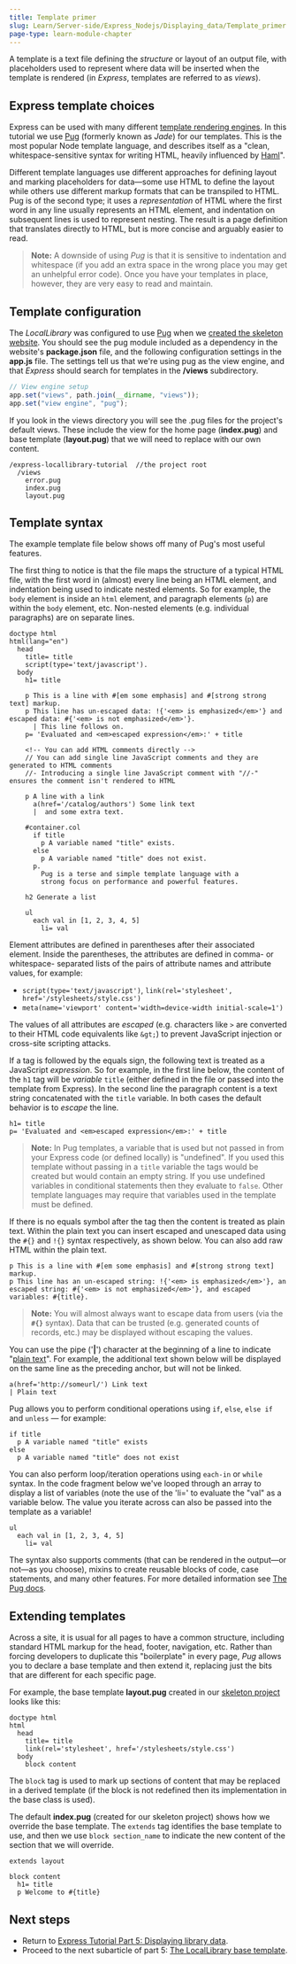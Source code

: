 ```yaml
---
title: Template primer
slug: Learn/Server-side/Express_Nodejs/Displaying_data/Template_primer
page-type: learn-module-chapter
---
```


A template is a text file defining the _structure_ or layout of an output file, with placeholders used to represent where data will be inserted when the template is rendered (in _Express_, templates are referred to as _views_).

## Express template choices

Express can be used with many different [template rendering engines](https://expressjs.com/en/guide/using-template-engines.html). In this tutorial we use [Pug](https://pugjs.org/api/getting-started.html) (formerly known as _Jade_) for our templates. This is the most popular Node template language, and describes itself as a "clean, whitespace-sensitive syntax for writing HTML, heavily influenced by [Haml](https://haml.info/)".

Different template languages use different approaches for defining layout and marking placeholders for data—some use HTML to define the layout while others use different markup formats that can be transpiled to HTML. Pug is of the second type; it uses a _representation_ of HTML where the first word in any line usually represents an HTML element, and indentation on subsequent lines is used to represent nesting. The result is a page definition that translates directly to HTML, but is more concise and arguably easier to read.

> **Note:** A downside of using _Pug_ is that it is sensitive to indentation and whitespace (if you add an extra space in the wrong place you may get an unhelpful error code). Once you have your templates in place, however, they are very easy to read and maintain.

## Template configuration

The _LocalLibrary_ was configured to use [Pug](https://pugjs.org/api/getting-started.html) when we [created the skeleton website](/en-US/docs/Learn/Server-side/Express_Nodejs/skeleton_website). You should see the pug module included as a dependency in the website's **package.json** file, and the following configuration settings in the **app.js** file. The settings tell us that we're using pug as the view engine, and that _Express_ should search for templates in the **/views** subdirectory.

```js
// View engine setup
app.set("views", path.join(__dirname, "views"));
app.set("view engine", "pug");
```

If you look in the views directory you will see the .pug files for the project's default views.
These include the view for the home page (**index.pug**) and base template (**layout.pug**) that we will need to replace with our own content.

```plain
/express-locallibrary-tutorial  //the project root
  /views
    error.pug
    index.pug
    layout.pug
```

## Template syntax

The example template file below shows off many of Pug's most useful features.

The first thing to notice is that the file maps the structure of a typical HTML file, with the first word in (almost) every line being an HTML element, and indentation being used to indicate nested elements. So for example, the `body` element is inside an `html` element, and paragraph elements (`p`) are within the `body` element, etc. Non-nested elements (e.g. individual paragraphs) are on separate lines.

```pug
doctype html
html(lang="en")
  head
    title= title
    script(type='text/javascript').
  body
    h1= title

    p This is a line with #[em some emphasis] and #[strong strong text] markup.
    p This line has un-escaped data: !{'<em> is emphasized</em>'} and escaped data: #{'<em> is not emphasized</em>'}.
      | This line follows on.
    p= 'Evaluated and <em>escaped expression</em>:' + title

    <!-- You can add HTML comments directly -->
    // You can add single line JavaScript comments and they are generated to HTML comments
    //- Introducing a single line JavaScript comment with "//-" ensures the comment isn't rendered to HTML

    p A line with a link
      a(href='/catalog/authors') Some link text
      |  and some extra text.

    #container.col
      if title
        p A variable named "title" exists.
      else
        p A variable named "title" does not exist.
      p.
        Pug is a terse and simple template language with a
        strong focus on performance and powerful features.

    h2 Generate a list

    ul
      each val in [1, 2, 3, 4, 5]
        li= val
```

Element attributes are defined in parentheses after their associated element. Inside the parentheses, the attributes are defined in comma- or whitespace- separated lists of the pairs of attribute names and attribute values, for example:

- `script(type='text/javascript')`, `link(rel='stylesheet', href='/stylesheets/style.css')`
- `meta(name='viewport' content='width=device-width initial-scale=1')`

The values of all attributes are _escaped_ (e.g. characters like `>` are converted to their HTML code equivalents like `&gt;`) to prevent JavaScript injection or cross-site scripting attacks.

If a tag is followed by the equals sign, the following text is treated as a JavaScript _expression_. So for example, in the first line below, the content of the `h1` tag will be _variable_ `title` (either defined in the file or passed into the template from Express). In the second line the paragraph content is a text string concatenated with the `title` variable. In both cases the default behavior is to _escape_ the line.

```pug
h1= title
p= 'Evaluated and <em>escaped expression</em>:' + title
```

> **Note:** In Pug templates, a variable that is used but not passed in from your Express code (or defined locally) is "undefined".
> If you used this template without passing in a `title` variable the tags would be created but would contain an empty string.
> If you use undefined variables in conditional statements then they evaluate to `false`.
> Other template languages may require that variables used in the template must be defined.

If there is no equals symbol after the tag then the content is treated as plain text. Within the plain text you can insert escaped and unescaped data using the `#{}` and `!{}` syntax respectively, as shown below. You can also add raw HTML within the plain text.

```pug
p This is a line with #[em some emphasis] and #[strong strong text] markup.
p This line has an un-escaped string: !{'<em> is emphasized</em>'}, an escaped string: #{'<em> is not emphasized</em>'}, and escaped variables: #{title}.
```

> **Note:** You will almost always want to escape data from users (via the **`#{}`** syntax). Data that can be trusted (e.g. generated counts of records, etc.) may be displayed without escaping the values.

You can use the pipe ('**|**') character at the beginning of a line to indicate "[plain text](https://pugjs.org/language/plain-text.html)". For example, the additional text shown below will be displayed on the same line as the preceding anchor, but will not be linked.

```pug
a(href='http://someurl/') Link text
| Plain text
```

Pug allows you to perform conditional operations using `if`, `else`, `else if` and `unless` — for example:

```pug
if title
  p A variable named "title" exists
else
  p A variable named "title" does not exist
```

You can also perform loop/iteration operations using `each-in` or `while` syntax. In the code fragment below we've looped through an array to display a list of variables (note the use of the 'li=' to evaluate the "val" as a variable below. The value you iterate across can also be passed into the template as a variable!

```pug
ul
  each val in [1, 2, 3, 4, 5]
    li= val
```

The syntax also supports comments (that can be rendered in the output—or not—as you choose), mixins to create reusable blocks of code, case statements, and many other features. For more detailed information see [The Pug docs](https://pugjs.org/api/getting-started.html).

## Extending templates

Across a site, it is usual for all pages to have a common structure, including standard HTML markup for the head, footer, navigation, etc. Rather than forcing developers to duplicate this "boilerplate" in every page, _Pug_ allows you to declare a base template and then extend it, replacing just the bits that are different for each specific page.

For example, the base template **layout.pug** created in our [skeleton project](/en-US/docs/Learn/Server-side/Express_Nodejs/skeleton_website) looks like this:

```pug
doctype html
html
  head
    title= title
    link(rel='stylesheet', href='/stylesheets/style.css')
  body
    block content
```

The `block` tag is used to mark up sections of content that may be replaced in a derived template (if the block is not redefined then its implementation in the base class is used).

The default **index.pug** (created for our skeleton project) shows how we override the base template. The `extends` tag identifies the base template to use, and then we use `block section_name` to indicate the new content of the section that we will override.

```pug
extends layout

block content
  h1= title
  p Welcome to #{title}
```

## Next steps

- Return to [Express Tutorial Part 5: Displaying library data](/en-US/docs/Learn/Server-side/Express_Nodejs/Displaying_data).
- Proceed to the next subarticle of part 5: [The LocalLibrary base template](/en-US/docs/Learn/Server-side/Express_Nodejs/Displaying_data/LocalLibrary_base_template).
